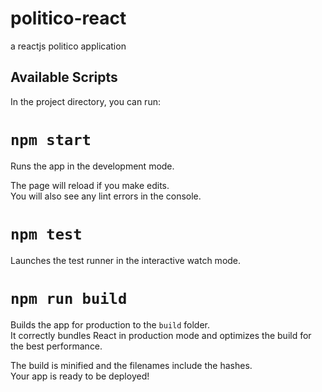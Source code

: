 # politico-react
a reactjs politico application

## Available Scripts

In the project directory, you can run:

# `npm start`

Runs the app in the development mode.<br />

The page will reload if you make edits.<br />
You will also see any lint errors in the console.

# `npm test`

Launches the test runner in the interactive watch mode.<br />

# `npm run build`

Builds the app for production to the `build` folder.<br />
It correctly bundles React in production mode and optimizes the build for the best performance.

The build is minified and the filenames include the hashes.<br />
Your app is ready to be deployed!
